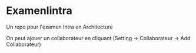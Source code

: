 # ExamenIintra
Un repo pour l'examen Intra en Architecture

On peut ajouer un collaborateur en cliquant (Setting -> Collaborateur -> Add Collaborateur)
